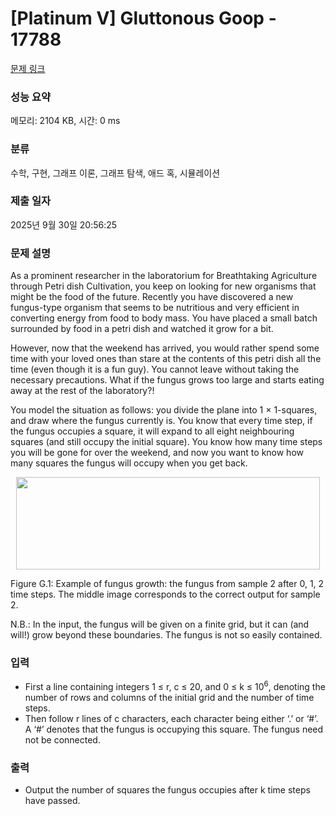 # [Platinum V] Gluttonous Goop - 17788 

[문제 링크](https://www.acmicpc.net/problem/17788) 

### 성능 요약

메모리: 2104 KB, 시간: 0 ms

### 분류

수학, 구현, 그래프 이론, 그래프 탐색, 애드 혹, 시뮬레이션

### 제출 일자

2025년 9월 30일 20:56:25

### 문제 설명

<p>As a prominent researcher in the laboratorium for Breathtaking Agriculture through Petri dish Cultivation, you keep on looking for new organisms that might be the food of the future. Recently you have discovered a new fungus-type organism that seems to be nutritious and very efficient in converting energy from food to body mass. You have placed a small batch surrounded by food in a petri dish and watched it grow for a bit.</p>

<p>However, now that the weekend has arrived, you would rather spend some time with your loved ones than stare at the contents of this petri dish all the time (even though it is a fun guy). You cannot leave without taking the necessary precautions. What if the fungus grows too large and starts eating away at the rest of the laboratory?!</p>

<p>You model the situation as follows: you divide the plane into 1 × 1-squares, and draw where the fungus currently is. You know that every time step, if the fungus occupies a square, it will expand to all eight neighbouring squares (and still occupy the initial square). You know how many time steps you will be gone for over the weekend, and now you want to know how many squares the fungus will occupy when you get back.</p>

<p style="text-align: center;"><img alt="" src="https://upload.acmicpc.net/f2888288-07de-437a-900e-d43887a8f488/-/preview/" style="width: 486px; height: 148px;"></p>

<p>Figure G.1: Example of fungus growth: the fungus from sample 2 after 0, 1, 2 time steps. The middle image corresponds to the correct output for sample 2.</p>

<p>N.B.: In the input, the fungus will be given on a finite grid, but it can (and will!) grow beyond these boundaries. The fungus is not so easily contained.</p>

### 입력 

 <ul>
	<li>First a line containing integers 1 ≤ r, c ≤ 20, and 0 ≤ k ≤ 10<sup>6</sup>, denoting the number of rows and columns of the initial grid and the number of time steps.</li>
	<li>Then follow r lines of c characters, each character being either ‘.’ or ‘#’. A ‘#’ denotes that the fungus is occupying this square. The fungus need not be connected.</li>
</ul>

### 출력 

 <ul>
	<li>Output the number of squares the fungus occupies after k time steps have passed.</li>
</ul>

